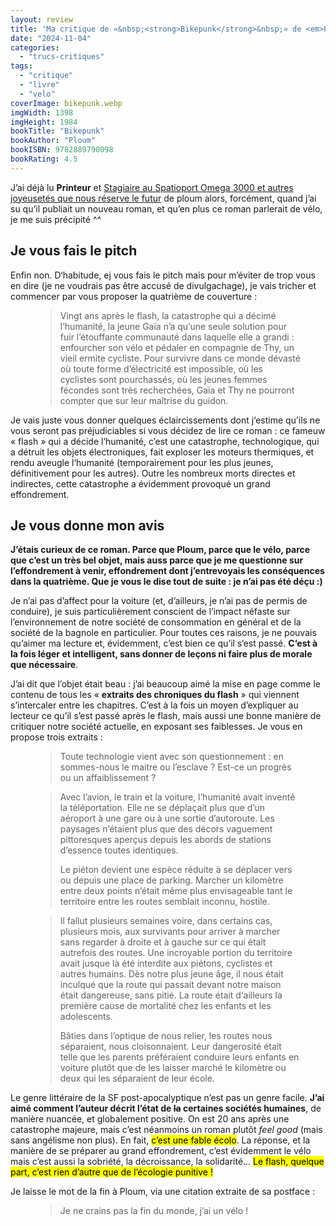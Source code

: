 ```yaml
---
layout: review
title: 'Ma critique de «&nbsp;<strong>Bikepunk</strong>&nbsp;» de <em>Ploum</em>'
date: "2024-11-04"
categories: 
  - "trucs-critiques"
tags: 
  - "critique"
  - "livre"
  - "velo"
coverImage: bikepunk.webp
imgWidth: 1398
imgHeight: 1984
bookTitle: "Bikepunk"
bookAuthor: "Ploum"
bookISBN: 9782889790098     
bookRating: 4.5
---
```


J’ai déjà lu <strong>Printeur</strong> et <a href="/2023/04/ma-critique-de-stagiaire-au-spatioport-omega-3000-de-ploum/">Stagiaire au Spatioport Omega 3000 et autres joyeusetés que nous réserve le futur</a> de ploum alors, forcément, quand j’ai su qu’il publiait un nouveau roman, et qu’en plus ce roman parlerait de vélo, je me suis précipité ^^

<h2>Je vous fais le pitch</h2>

Enfin non. D‘habitude, ej vous fais le pitch mais pour m’éviter de trop vous en dire (je ne voudrais pas être accusé de divulgachage), je vais tricher et commencer par vous proposer la quatrième de couverture&nbsp;:

<figure>
  <blockquote class="citation">
    <p>Vingt ans après le flash, la catastrophe qui a décimé l’humanité, la jeune Gaïa n’a qu’une seule solution pour fuir l’étouffante communauté dans laquelle elle a grandi&nbsp;: enfourcher son vélo et pédaler en compagnie de Thy, un vieil ermite cycliste. Pour survivre dans ce monde dévasté où toute forme d’électricité est impossible, où les cyclistes sont pourchassés, où les jeunes femmes fécondes sont très recherchées, Gaïa et Thy ne pourront compter que sur leur maîtrise du guidon.</p>
  </blockquote>
</figure>

Je vais juste vous donner quelques éclaircissements dont j‘estime qu’ils ne vous seront pas préjudiciables si vous décidez de lire ce roman&nbsp;: ce fameuw «&nbsp;flash&nbsp;» qui a décide l’humanité, c’est une catastrophe, technologique, qui a détruit les objets électroniques, fait exploser les moteurs thermiques, et rendu aveugle l‘humanité (temporairement pour les plus jeunes, définitivement pour les autres). Outre les nombreux morts directes et indirectes, cette catastrophe a évidemment provoqué un grand effondrement.

<h2>Je vous donne mon avis</h2>

<strong>J’étais curieux de ce roman. Parce que Ploum, parce que le vélo, parce que c’est un très bel objet, mais auss parce que je me questionne sur l’effondrement à venir, effondrement dont j’entrevoyais les conséquences dans la quatrième. Que je vous le dise tout de suite&nbsp;: je n’ai pas été déçu :)</strong>

Je n’ai pas d’affect pour la voiture (et, d’ailleurs, je n’ai pas de permis de conduire), je suis particulièrement conscient de l’impact néfaste sur l’environnement de notre société de consommation en général et de la société de la bagnole en particulier. Pour toutes ces raisons, je ne pouvais qu’aimer ma lecture et, évidemment, c’est bien ce qu’il s‘est passé. <strong>C‘est à la fois léger et intelligent, sans donner de leçons ni faire plus de morale que nécessaire</strong>.

J’ai dit que l’objet était beau&nbsp;: j’ai beaucoup aimé la mise en page comme le contenu de tous les «&nbsp;<strong>extraits des chroniques du flash</strong>&nbsp;» qui viennent s’intercaler entre les chapitres. C’est à la fois un moyen d’expliquer au lecteur ce qu’il s’est passé après le flash, mais aussi une bonne manière de critiquer notre société actuelle, en exposant ses faiblesses. Je vous en propose trois extraits&nbsp;:

<figure>
  <blockquote class="citation">
    <p>Toute technologie vient avec son questionnement&nbsp;: en sommes-nous le maitre ou l’esclave&nbsp;? Est-ce un progrès ou un affaiblissement&nbsp;?</p>
  </blockquote>
</figure>

<figure>
  <blockquote class="citation"><div>
    <p>Avec l’avion, le train et la voiture, l’humanité avait inventé la téléportation. Elle ne se déplaçait plus que d’un aéroport à une gare ou à une sortie d’autoroute. Les paysages n’étaient plus que des décors vaguement pittoresques aperçus depuis les abords de stations d’essence toutes identiques.</p>
    <p>Le piéton devient une espèce réduite à se déplacer vers ou depuis une place de parking. Marcher un kilomètre entre deux points n’était même plus envisageable tant le territoire entre les routes semblait inconnu, hostile.</p>
  </div></blockquote>
</figure>

<figure>
  <blockquote class="citation"><div>
    <p>Il fallut plusieurs semaines voire, dans certains cas, plusieurs mois, aux survivants pour arriver à marcher sans regarder à droite et à gauche sur ce qui était autrefois des routes. Une incroyable portion du territoire avait jusque là été interdite aux piétons, cyclistes et autres humains. Dès notre plus jeune âge, il nous était inculqué que la route qui passait devant notre maison était dangereuse, sans pitié. La route était d‘ailleurs la première cause de mortalité chez les enfants et les adolescents.</p>
    <p>Bâties dans l’optique de nous relier, les routes nous séparaient, nous cloisonnaient. Leur dangerosité était telle que les parents préféraient conduire leurs enfants en voiture plutôt que de les laisser marché le kilomètre ou deux qui les séparaient de leur école.</p>
  </div></blockquote>
</figure>

Le genre littéraire de la <abbr>SF</abbr> post-apocalyptique n’est pas un genre facile. <strong>J’ai aimé comment l’auteur décrit l’état de <strike>la</strike> certaines sociétés humaines</strong>, de manière nuancée, et globalement positive. On est 20&nbsp;ans après une catastrophe majeure, mais c’est néanmoins un roman plutôt <em lang="en">feel good</em> (mais sans angélisme non plus). En fait, <strong></strong><mark>c’est une fable écolo</mark>. La réponse, et la manière de se préparer au grand effondrement, c’est évidemment le vélo mais c’est aussi la sobriété, la décroissance, la solidarité… <mark>Le flash, quelque part, c’est rien d’autre que de l’écologie punitive&nbsp;!</mark></strong>

Je laisse le mot de la fin à Ploum, via une citation extraite de sa postface&nbsp;:

<figure>
  <blockquote class="citation">
    <p>Je ne crains pas la fin du monde, j’ai un vélo&nbsp;!</p>
  </blockquote>
</figure>
